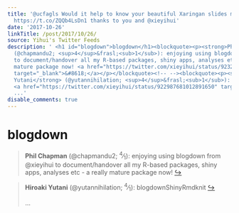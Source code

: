 ```yaml
---
title: '@ucfagls Would it help to know your beautiful Xaringan slides made my (yester)day?
  https://t.co/ZQQb4LsDn1 thanks to you and @xieyihui'
date: '2017-10-26'
linkTitle: /post/2017/10/26/
source: Yihui's Twitter Feeds
description: ' <h1 id="blogdown">blogdown</h1><blockquote><p><strong>Phil Chapman</strong>
  (@chapmandu2; <sup>4</sup>&frasl;<sub>1</sub>): enjoying using blogdown from @xieyihui
  to document/handover all my R-based packages, shiny apps, analyses etc - a really
  mature package now! <a href="https://twitter.com/xieyihui/status/923231662057705473"
  target="_blank">&#8618;</a></p></blockquote><!-- --><blockquote><p><strong>Hiroaki
  Yutani</strong> (@yutannihilation; <sup>4</sup>&frasl;<sub>1</sub>): blogdownShinyRmdknit
  <a href="https://twitter.com/xieyihui/status/922987681012891650" target="_blank">&#8618;</a></p>
  ...'
disable_comments: true
---
```

 <h1 id="blogdown">blogdown</h1><blockquote><p><strong>Phil Chapman</strong> (@chapmandu2; <sup>4</sup>&frasl;<sub>1</sub>): enjoying using blogdown from @xieyihui to document/handover all my R-based packages, shiny apps, analyses etc - a really mature package now! <a href="https://twitter.com/xieyihui/status/923231662057705473" target="_blank">&#8618;</a></p></blockquote><!-- --><blockquote><p><strong>Hiroaki Yutani</strong> (@yutannihilation; <sup>4</sup>&frasl;<sub>1</sub>): blogdownShinyRmdknit <a href="https://twitter.com/xieyihui/status/922987681012891650" target="_blank">&#8618;</a></p> ...